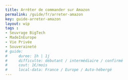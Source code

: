 ```yaml
---
title: Arrêter de commander sur Amazon
permalink: /guide/fr/arreter-amazon
key: guide-arreter-amazon
layout: wip
tags :
- Seuvrage BigTech
- MadeInEurope
- Vie Privée
- Souveraineté
# guide:
#     duree: 1h | 1j 
#     difficulte: débutant / intermédiaire / confirmé
#     cout: 1€/mois
#     local-data: France / Europe / Auto-hébergé
---
```


